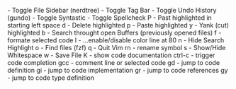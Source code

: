 <F3>             - Toggle File Sidebar (nerdtree)
<F4>             - Toggle Tag Bar
<F5>             - Toggle Undo History (gundo)
<F6>             - Toggle Syntastic
<F7>             - Toggle Spellcheck
<Leader>P        - Past highlighted in starting left space
<Leader>d        - Delete highlighted
<Leader>p        - Paste highlighted
<Leader>y        - Yank (cut) highlighted
<leader>b        - Search throught open Buffers (previously opened files)
<leader>f        - formate selected code
<leader>l        - ...enable/disable color line at 80
<leader>n        - Hide Search Highlight
<leader>o        - Find files (fzf)
<leader>q        - Quit Vim
<leader>rn       - rename symbol
<leader>s        - Show/Hide Whitespace
<leader>w        - Save File
K                - show code documentation
ctrl-c           - trigger code completion
gcc              - comment line or selected code
gd               - jump to code definition
gi               - jump to code implementation
gr               - jump to code references
gy               - jump to code type definition
